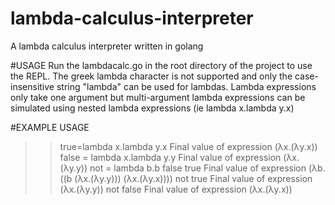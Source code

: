 # lambda-calculus-interpreter
A lambda calculus interpreter written in golang

#USAGE
Run the lambdacalc.go in the root directory of the project to use the REPL. The greek lambda character is not supported and only the case-insensitive string "lambda" 
can be used for lambdas. Lambda expressions only take one argument but multi-argument lambda expressions can be simulated using nested lambda expressions (ie lambda x.lambda y.x)

#EXAMPLE USAGE
>>true=lambda x.lambda y.x
Final value of expression (λx.(λy.x))
>>false = lambda x.lambda y.y
Final value of expression (λx.(λy.y))
>>not = lambda b.b false true
Final value of expression (λb.((b (λx.(λy.y))) (λx.(λy.x))))
>>not true
Final value of expression (λx.(λy.y))
>>not false
Final value of expression (λx.(λy.x))
